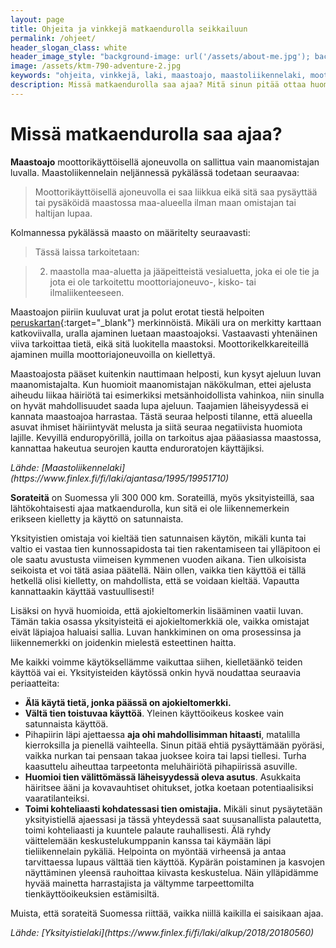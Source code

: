 ```yaml
---
layout: page
title: Ohjeita ja vinkkejä matkaendurolla seikkailuun
permalink: /ohjeet/
header_slogan_class: white
header_image_style: "background-image: url('/assets/about-me.jpg'); background-position: center bottom;"
image: /assets/ktm-790-adventure-2.jpg
keywords: "ohjeita, vinkkejä, laki, maastoajo, maastoliikennelaki, moottoripyöräily, matkaenduro, seikkailu endurolla"
description: Missä matkaendurolla saa ajaa? Mitä sinun pitää ottaa huomioon käyttäessäsi yksityisteitä?
---
```


<!--
<div style="color: red;">Tämän sivun sisältö on vielä kesken</div>
-->

<a name="missa_matkaendurolla_saa_ajaa"></a>

# Missä matkaendurolla saa ajaa?


<b>Maastoajo</b> moottorikäyttöisellä ajoneuvolla on sallittua vain 
maanomistajan luvalla. Maastoliikennelain neljännessä pykälässä todetaan 
seuraavaa:

> Moottorikäyttöisellä ajoneuvolla ei saa liikkua eikä sitä saa 
pysäyttää 
tai pysäköidä maastossa maa-alueella ilman maan omistajan tai haltijan 
lupaa.

Kolmannessa pykälässä maasto on määritelty seuraavasti:

> Tässä laissa tarkoitetaan:

> 2) maastolla maa-aluetta ja jääpeitteistä vesialuetta, joka ei ole tie 
ja jota ei ole tarkoitettu moottoriajoneuvo-, kisko- tai ilmaliikenteeseen.

Maastoajon piiriin kuuluvat urat ja polut erotat tiestä helpoiten 
[peruskartan](https://asiointi.maanmittauslaitos.fi/karttapaikka/){:target="_blank"}
merkinnöistä. Mikäli ura on merkitty karttaan 
katkoviivalla, uralla ajaminen luetaan maastoajoksi. Vastaavasti 
yhtenäinen viiva tarkoittaa tietä, eikä sitä luokitella maastoksi. 
Moottorikelkkareiteillä ajaminen muilla moottoriajoneuvoilla on 
kiellettyä.

Maastoajosta pääset kuitenkin nauttimaan helposti, kun kysyt ajeluun 
luvan maanomistajalta. Kun huomioit maanomistajan näkökulman, ettei 
ajelusta aiheudu liikaa häiriötä tai esimerkiksi metsänhoidollista 
vahinkoa, niin sinulla on hyvät mahdollisuudet saada lupa ajeluun. 
Taajamien läheisyydessä ei kannata maastoajoa harrastaa. Tästä seuraa 
helposti tilanne, että alueella asuvat ihmiset häiriintyvät melusta ja 
siitä seuraa negatiivista huomiota lajille. Kevyillä enduropyörillä, 
joilla on tarkoitus ajaa pääasiassa maastossa, kannattaa hakeutua 
seurojen kautta enduroratojen käyttäjiksi.

<i>
Lähde: 
[Maastoliikennelaki](https://www.finlex.fi/fi/laki/ajantasa/1995/19951710) 
</i>

<b>Sorateitä</b> on Suomessa yli 300 000 km. Sorateillä, myös 
yksityisteillä, saa lähtökohtaisesti ajaa matkaendurolla, kun sitä ei 
ole liikennemerkein erikseen kielletty ja käyttö on satunnaista.

Yksityistien omistaja voi kieltää tien satunnaisen käytön, mikäli kunta 
tai valtio ei vastaa tien kunnossapidosta tai tien rakentamiseen tai 
ylläpitoon ei ole saatu avustusta viimeisen kymmenen vuoden aikana. 
Tien ulkoisista seikoista et voi tätä asiaa päätellä. Näin ollen, 
vaikka tien 
käyttöä ei tällä hetkellä olisi kielletty, on mahdollista, että se 
voidaan kieltää. Vapautta kannattaakin käyttää 
vastuullisesti!

Lisäksi on hyvä huomioida, että ajokieltomerkin lisääminen vaatii luvan. 
Tämän takia osassa 
yksityisteitä ei ajokieltomerkkiä ole, vaikka omistajat eivät läpiajoa 
haluaisi sallia. Luvan hankkiminen on oma prosessinsa ja liikennemerkki 
on joidenkin mielestä esteettinen haitta.

Me kaikki voimme käytöksellämme vaikuttaa siihen, kielletäänkö teiden 
käyttöä vai ei. Yksityisteiden käytössä onkin hyvä noudattaa 
seuraavia periaatteita:

* <b>Älä käytä tietä, jonka päässä on ajokieltomerkki.</b>
* <b>Vältä tien toistuvaa käyttöä</b>. Yleinen käyttöoikeus koskee vain 
satunnaista käyttöä.
* Pihapiirin läpi ajettaessa <b>aja ohi mahdollisimman 
hitaasti</b>, matalilla kierroksilla ja 
pienellä vaihteella. Sinun pitää ehtiä pysäyttämään pyöräsi, vaikka
nurkan tai pensaan takaa juoksee koira tai lapsi tiellesi. 
Turha kaasuttelu aiheuttaa tarpeetonta meluhäiriötä pihapiirissä 
asuville.
* <b>Huomioi tien välittömässä läheisyydessä oleva asutus</b>. 
Asukkaita häiritsee ääni ja kovavauhtiset ohitukset, jotka koetaan 
potentiaalisiksi vaaratilanteiksi.
* <b>Toimi kohteliaasti kohdatessasi tien omistajia.</b> 
Mikäli sinut pysäytetään yksityistiellä ajaessasi ja tässä 
yhteydessä saat suusanallista palautetta, toimi kohteliaasti ja 
kuuntele palaute rauhallisesti. Älä ryhdy väittelemään 
keskustelukumppanin kanssa tai käymään läpi tieliikennelain pykäliä. 
Helpointa on myöntää virheensä ja antaa tarvittaessa lupaus välttää tien 
käyttöä.
Kypärän poistaminen ja 
kasvojen näyttäminen yleensä rauhoittaa kiivasta keskustelua.
Näin ylläpidämme hyvää mainetta harrastajista ja vältymme 
tarpeettomilta tienkäyttöoikeuksien estämisiltä.

Muista, että sorateitä Suomessa riittää, vaikka niillä kaikilla ei 
saisikaan ajaa.

<i>
Lähde: 
[Yksityistielaki](https://www.finlex.fi/fi/laki/alkup/2018/20180560)
</i>

